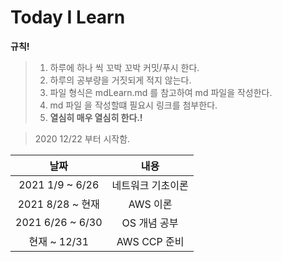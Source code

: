 # Today I Learn

**규칙!**

> 1.  하루에 하나 씩 꼬박 꼬박 커밋/푸시 한다.
> 2.  하루의 공부량을 거짓되게 적지 않는다.
> 3.  파일 형식은 mdLearn.md 를 참고하여 md 파일을 작성한다.
> 4.  md 파일 을 작성할떄 필요시 링크를 첨부한다.
> 5.  **열심히 매우 열심히 한다.!**

> 2020 12/22 부터 시작함.

|       날짜       |       내용        |
| :--------------: | :---------------: |
| 2021 1/9 ~ 6/26  | 네트워크 기초이론 |
| 2021 8/28 ~ 현재 |     AWS 이론      |
| 2021 6/26 ~ 6/30 |   OS 개념 공부    |
|   현재 ~ 12/31   |   AWS CCP 준비    |

